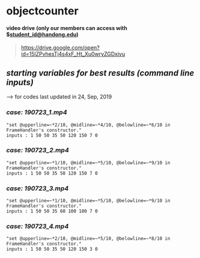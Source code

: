 # objectcounter

#### video drive (only our members can access with $student_id@handong.edu)
> https://drive.google.com/open?id=15lZPvhesTj4s4xF_Ht_Xu0wryZGDxivu

## ***starting variables for best results (command line inputs)***
--> for codes last updated in 24, Sep, 2019

### *case: 190723_1.mp4*
    "set @upperline=~*2/10, @midline=~*4/10, @belowline=~*6/10 in FrameHandler's constructor."
    inputs : 1 50 50 35 50 120 150 7 0

### *case: 190723_2.mp4*
    "set @upperline=~*1/10, @midline=~*5/10, @belowline=~*9/10 in FrameHandler's constructor."
    inputs : 1 50 50 35 50 120 150 7 0

### *case: 190723_3.mp4*
    "set @upperline=~*1/10, @midline=~*5/10, @belowline=~*9/10 in FrameHandler's constructor."
    inputs : 1 50 50 35 60 100 100 7 0
    
### *case: 190723_4.mp4*
    "set @upperline=~*2/10, @midline=~*5/10, @belowline=~*8/10 in FrameHandler's constructor."
    inputs : 1 50 50 35 50 120 150 3 0
